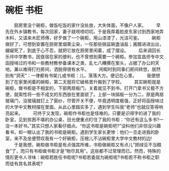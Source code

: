 # 碗柜 书柜
　　厨房里没个碗柜，做饭吃饭的家什没处放，大失体面，不像户人家。 
　　早先在外乡镇教书，每次回家，妻子就唠唠叨叨。于是我厚着脸皮东家讨到西家地弄木料，又请来木匠师傅，好歹做了一个碗柜，用山漆漆了，光洁可鉴。 
　　碗柜做好了，可想到安置在厨房里烟熏尘染，一任那些锅盆碗盏油盐；酱醋进进出出，龌龊死了，到底于心不忍，就把它放在厨房里闲着，成了摆设。 
　　后来调回长乐坪中学教书，因食宿在家的便利，也不曾想到需要一个碗柜。参加宜昌师专中文函授啃过的书和一些教材教参备课本之类，乱七八糟摞在案头，占据了办公的天地。兼以难得打扫房间，洒脱得很有水平。 
　　闲暇时到同事们房间转悠，居然别有“洞天”：一律都有书架儿或书柜：儿，落落大方。便记在心里。 
　　我便想到了在家里闲着的碗柜，第二天就将它破格晋升搬到了学校。 
　　其实碗柜就是碗柜，做书柜是不相宜的，下部两扇板门，关着就见不到书，打开门拿书又极不方便，就索性将一些不成文的东西放在里面锁了。上部一块隔板一分为二，原是两扇玻璃门，没玻璃就钉上了窗纱，尽管开关不便，毕竟透明度极强，正好将函授啃过的大学中文教材摆在里面。从此心里踏实多了，遇到学生叫我“老师”也就应答得响亮起来。 
　　可终于又发现，碗柜作书柜也是怪难的。只要是识得字的进了我的卧室，见到贫困不堪的办公桌，目光便重点盯住了我的书柜：“你还有这么多书?一没一本好书。”其实只想人家看仔细点。“你这书柜是碗柜吧?”没料他们非但没兴趣看书，却一眼认出了我的书柜是碗柜。遇到学生家长更惨：他们一旦走进我的卧室，来不及坐便赞叹我有一个好碗柜，压根儿不沾碗柜里大学中文教材的边! 
　　于是我想，碗柜做书柜是有点强其所难，书柜做碗柜又有点儿“把绿豆不当粮食”了，而只有书柜做书柜才是“物尽其用”。这些都不过常理而已。然而，特殊的情形更令人寻味：碗柜若胜任书柜呢?书柜若委屈为碗柜呢?书柜若不称书柜之职而徒有其名其表呢?
 